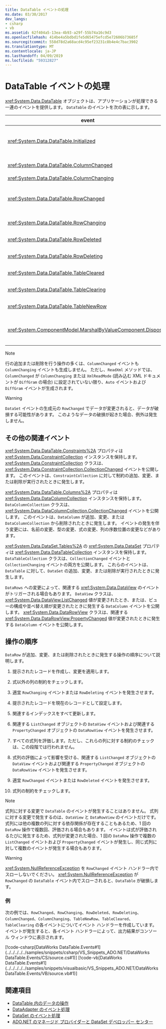 ```yaml
---
title: DataTable イベントの処理
ms.date: 03/30/2017
dev_langs:
- csharp
- vb
ms.assetid: 62f404a5-13ea-4b93-a29f-55b74a16c9d3
ms.openlocfilehash: 414be4a5bdbd1fe5d65475efcd5e72606b73685f
ms.sourcegitcommit: 558d78d2a68acd4c95ef23231c8b4e4c7bac3902
ms.translationtype: MT
ms.contentlocale: ja-JP
ms.lasthandoff: 04/09/2019
ms.locfileid: "59312827"
---
```

# <a name="handling-datatable-events"></a>DataTable イベントの処理
<xref:System.Data.DataTable> オブジェクトは、アプリケーションが処理できる一連のイベントを提供します。 `DataTable` のイベントを次の表に示します。  
  
|event|説明|  
|-----------|-----------------|  
|<xref:System.Data.DataTable.Initialized>|<xref:System.Data.DataTable.EndInit%2A> の `DataTable` メソッドが呼び出された後に発生します。 このイベントは、主にデザイン時のシナリオをサポートすることを目的としています。|  
|<xref:System.Data.DataTable.ColumnChanged>|<xref:System.Data.DataColumn> で値が正常に変更された後に発生します。|  
|<xref:System.Data.DataTable.ColumnChanging>|`DataColumn` に対して値が送信されたときに発生します。|  
|<xref:System.Data.DataTable.RowChanged>|`DataColumn` 値または <xref:System.Data.DataRow.RowState%2A> の <xref:System.Data.DataRow> の `DataTable` が正常に変更された後で発生します。|  
|<xref:System.Data.DataTable.RowChanging>|`DataColumn` 値または `RowState` の `DataRow` の `DataTable` に対して変更が送信されたときに発生します。|  
|<xref:System.Data.DataTable.RowDeleted>|`DataRow` の `DataTable` が `Deleted` としてマークされた後に発生します。|  
|<xref:System.Data.DataTable.RowDeleting>|`DataRow` の `DataTable` が `Deleted` としてマークされる前に発生します。|  
|<xref:System.Data.DataTable.TableCleared>|<xref:System.Data.DataTable.Clear%2A> の `DataTable` メソッドがすべての `DataRow` を正常にクリアした後で発生します。|  
|<xref:System.Data.DataTable.TableClearing>|`Clear` メソッドが呼び出された後、`Clear` 操作が開始される前に発生します。|  
|<xref:System.Data.DataTable.TableNewRow>|`DataRow` の `NewRow` メソッドの呼び出しにより、新しい `DataTable` が作成された後で発生します。|  
|<xref:System.ComponentModel.MarshalByValueComponent.Disposed>|`DataTable` が破棄 (`Disposed`) されたときに発生します。 このプロパティは、<xref:System.ComponentModel.MarshalByValueComponent> から継承されています。|  
  
> [!NOTE]
>  行の追加または削除を行う操作の多くは、`ColumnChanged` イベントも `ColumnChanging` イベントも生成しません。 ただし、`ReadXml` メソッドでは、`ColumnChanged` が `ColumnChanging` または `XmlReadMode` (読み込む XML ドキュメントが `DiffGram` の場合) に設定されていない限り、`Auto` イベントおよび `DiffGram` イベントが生成されます。  
  
> [!WARNING]
>  `DataSet` イベントの生成元の `RowChanged` でデータが変更されると、データが破損する可能性があります。 このようなデータの破損が起きた場合、例外は発生しません。  
  
## <a name="additional-related-events"></a>その他の関連イベント  
 <xref:System.Data.DataTable.Constraints%2A> プロパティは <xref:System.Data.ConstraintCollection> インスタンスを保持します。 <xref:System.Data.ConstraintCollection> クラスは、<xref:System.Data.ConstraintCollection.CollectionChanged> イベントを公開します。 このイベントは、`ConstraintCollection` に対して制約の追加、変更、または削除が実行されたときに発生します。  
  
 <xref:System.Data.DataTable.Columns%2A> プロパティは <xref:System.Data.DataColumnCollection> インスタンスを保持します。 `DataColumnCollection` クラスは、<xref:System.Data.DataColumnCollection.CollectionChanged> イベントを公開します。 このイベントは、`DataColumn` が追加、変更、または `DataColumnCollection` から削除されたときに発生します。 イベントの発生を伴う変更には、名前の変更、型の変更、式の変更、列の序数位置の変更などがあります。  
  
 <xref:System.Data.DataSet.Tables%2A> の <xref:System.Data.DataSet> プロパティは <xref:System.Data.DataTableCollection> インスタンスを保持します。 `DataTableCollection` クラスは、`CollectionChanged` イベントと `CollectionChanging` イベントの両方を公開します。 これらのイベントは、`DataTable` に対して、`DataSet` の追加、変更、または削除が実行されたときに発生します。  
  
 `DataRows` への変更によって、関連する <xref:System.Data.DataView> のイベントがトリガーされる場合もあります。 `DataView` クラスは、<xref:System.Data.DataView.ListChanged> 値が変更されたとき、または、ビューの構成や並べ替え順が変更されたときに発生する `DataColumn` イベントを公開します。 <xref:System.Data.DataRowView> クラスは、関連する <xref:System.Data.DataRowView.PropertyChanged> 値が変更されたときに発生する `DataColumn` イベントを公開します。  
  
## <a name="sequence-of-operations"></a>操作の順序  
 `DataRow` が追加、変更、または削除されたときに発生する操作の順序について説明します。  
  
1. 提示されたレコードを作成し、変更を適用します。  
  
2. 式以外の列の制約をチェックします。  
  
3. 適宜 `RowChanging` イベントまたは `RowDeleting` イベントを発生させます。  
  
4. 提示されたレコードを現在のレコードとして設定します。  
  
5. 関連するインデックスをすべて更新します。  
  
6. 関連する `ListChanged` オブジェクトの `DataView` イベントおよび関連する `PropertyChanged` オブジェクトの `DataRowView` イベントを発生させます。  
  
7. すべての式列を評価します。ただし、これらの列に対する制約のチェックは、この段階では行われません。  
  
8. 式列の評価によって影響を受ける、関連する `ListChanged` オブジェクトの `DataView` イベントおよび関連する `PropertyChanged` オブジェクトの `DataRowView` イベントを発生させます。  
  
9. 適宜 `RowChanged` イベントまたは `RowDeleted` イベントを発生させます。  
  
10. 式列の制約をチェックします。  
  
> [!NOTE]
>  式列に対する変更で `DataTable` のイベントが発生することはありません。 式列に対する変更で発生するのは、`DataView` と `DataRowView` のイベントだけです。 式列には他の複数の列に対する依存関係が存在することもあるため、1 回の `DataRow` 操作で複数回、評価される場合もあります。 イベントは式が評価されるたびに発生するため、式列が変更された場合、1 回の `DataRow` 操作で複数の `ListChanged` イベントおよび `PropertyChanged` イベントが発生し、同じ式列に対して複数のイベントが発生する場合もあります。  
  
> [!WARNING]
>  <xref:System.NullReferenceException> を `RowChanged` イベント ハンドラー内でスローしないでください。 <xref:System.NullReferenceException> が `RowChanged` の `DataTable` イベント内でスローされると、`DataTable` が破損します。  
  
### <a name="example"></a>例  
 次の例では、`RowChanged`、`RowChanging`、`RowDeleted`、`RowDeleting`、`ColumnChanged`、`ColumnChanging`、`TableNewRow`、`TableCleared`、`TableClearing` の各イベントについてイベント ハンドラーを作成しています。 イベントが発生すると、各イベント ハンドラーによって、出力結果がコンソール ウィンドウに表示されます。  
  
 [!code-csharp[DataWorks DataTable.Events#1](../../../../../samples/snippets/csharp/VS_Snippets_ADO.NET/DataWorks DataTable.Events/CS/source.cs#1)]
 [!code-vb[DataWorks DataTable.Events#1](../../../../../samples/snippets/visualbasic/VS_Snippets_ADO.NET/DataWorks DataTable.Events/VB/source.vb#1)]  
  
## <a name="see-also"></a>関連項目

- [DataTable 内のデータの操作](../../../../../docs/framework/data/adonet/dataset-datatable-dataview/manipulating-data-in-a-datatable.md)
- [DataAdapter のイベント処理](../../../../../docs/framework/data/adonet/handling-dataadapter-events.md)
- [DataSet のイベント処理](../../../../../docs/framework/data/adonet/dataset-datatable-dataview/handling-dataset-events.md)
- [ADO.NET のマネージド プロバイダーと DataSet デベロッパー センター](https://go.microsoft.com/fwlink/?LinkId=217917)
